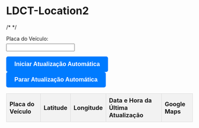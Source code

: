 ﻿# LDCT-Location2

/* <!DOCTYPE html> */
<html lang="en">
<head>
<meta charset="UTF-8">
<meta name="viewport" content="width=device-width, initial-scale=1.0">
<title>Rastreamento de Localização por Placa de Veículo</title>
<style>
/* Estilo do botão */
.custom-button {
    display: inline-block;
    padding: 10px 20px;
    font-size: 16px;
    font-weight: bold;
    text-align: center;
    text-decoration: none;
    color: #fff;
    background-color: #007bff;
    border: 2px solid #007bff;
    border-radius: 5px;
    cursor: pointer;
    transition: background-color 0.3s, border-color 0.3s, color 0.3s;
}

/* Estilo do botão quando passa o mouse */
.custom-button:hover {
    background-color: #0056b3;
    border-color: #0056b3;
}

/* Estilo do botão quando está pressionado */
.custom-button:active {
    background-color: #003d80;
    border-color: #003d80;
}

/* Estilo dos campos de entrada e rótulos */
.input-container {
    margin-bottom: 10px;
}
.input-container label {
    display: block;
    margin-bottom: 5px;
}

/* Estilo da tabela de dados */
#dados-table {
    border-collapse: collapse;
    width: 100%;
}
#dados-table th, #dados-table td {
    border: 1px solid #dddddd;
    padding: 8px;
    text-align: left;
}
#dados-table th {
    background-color: #f2f2f2;
}
</style>
<script>
var intervaloAtualizacao; // Variável para armazenar o identificador do intervalo de atualização
var dados = {}; // Objeto para armazenar os dados de localização por placa de veículo

function iniciarAtualizacaoAutomatica() {
    // Configura a atualização automática para ocorrer a cada 5 segundos (5000 milissegundos)
    intervaloAtualizacao = setInterval(getLocation, 5000);
}

function getLocation() {
    if (navigator.geolocation) {
        navigator.geolocation.getCurrentPosition(sendLocation);
    } else {
        alert("Geolocalização não é suportada pelo seu navegador.");
    }
}

function sendLocation(position) {
    // Extrair a latitude e longitude da posição
    var latitude = position.coords.latitude;
    var longitude = position.coords.longitude;

    // Obter a placa do veículo
    var placa = document.getElementById("placa").value.toUpperCase();

    // Verificar se o campo da placa está preenchido
    if (placa === "") {
        alert("Por favor, preencha o campo da placa do veículo.");
        return;
    }

    // Armazenar a nova localização sob a placa do veículo
    dados[placa] = { latitude: latitude, longitude: longitude, dataHora: new Date().toLocaleString() };

    // Atualizar a tabela de dados
    atualizarTabela();
}

function pararAtualizacaoAutomatica() {
    clearInterval(intervaloAtualizacao);
    console.log("Atualização automática interrompida.");
}

function abrirGoogleMaps(latitude, longitude) {
    var url = "https://www.google.com/maps?q=" + latitude + "," + longitude;
    window.open(url, "_blank");
}

function atualizarTabela() {
    var tabela = document.getElementById("dados-table");
    var tbody = tabela.getElementsByTagName('tbody')[0];

    // Limpar o conteúdo da tabela
    tbody.innerHTML = "";

    // Percorrer os dados e adicionar as entradas na tabela
    for (var placa in dados) {
        if (dados.hasOwnProperty(placa)) {
            var entrada = dados[placa];
            var tr = document.createElement("tr");
            var tdPlaca = document.createElement("td");
            tdPlaca.innerText = placa;
            var tdLatitude = document.createElement("td");
            tdLatitude.innerText = entrada.latitude;
            var tdLongitude = document.createElement("td");
            tdLongitude.innerText = entrada.longitude;
            var tdDataHora = document.createElement("td");
            tdDataHora.innerText = entrada.dataHora;
            var tdLinkMapa = document.createElement("td");
            var mapaLink = document.createElement("button");
            mapaLink.textContent = 'Ver no Google Maps';
            mapaLink.onclick = function() {
                abrirGoogleMaps(entrada.latitude, entrada.longitude);
            };
            tdLinkMapa.appendChild(mapaLink);

            tr.appendChild(tdPlaca);
            tr.appendChild(tdLatitude);
            tr.appendChild(tdLongitude);
            tr.appendChild(tdDataHora);
            tr.appendChild(tdLinkMapa);

            tbody.appendChild(tr);
        }
    }
}

// Evento de escuta para converter a entrada da placa em maiúsculas
document.getElementById("placa").addEventListener("input", function() {
    this.value = this.value.toUpperCase();
});
</script>
</head>
<body>

<!-- Campo de entrada para a placa do veículo -->
<div class="input-container">
    <label for="placa">Placa do Veículo:</label>
    <input type="text" id="placa" name="placa">
</div>

<!-- Botões para iniciar e parar a atualização automática -->
<button class="custom-button" onclick="iniciarAtualizacaoAutomatica()">Iniciar Atualização Automática</button>
<button class="custom-button" onclick="pararAtualizacaoAutomatica()">Parar Atualização Automática</button>

<!-- Tabela para exibir os dados de localização -->
<table id="dados-table">
    <thead>
        <tr>
            <th>Placa do Veículo</th>
            <th>Latitude</th>
            <th>Longitude</th>
            <th>Data e Hora da Última Atualização</th>
            <th>Google Maps</th>
        </tr>
    </thead>
    <tbody></tbody>
</table>

</body>
</html>
